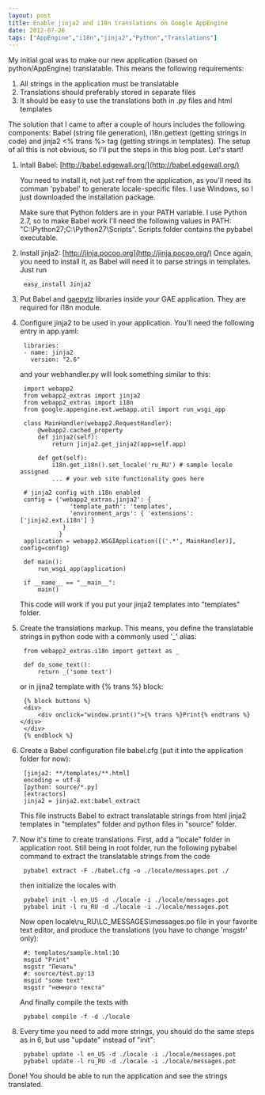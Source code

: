 ```yaml
---
layout: post
title: Enable jinja2 and i18n translations on Google AppEngine
date: 2012-07-26
tags: ["AppEngine","i18n","jinja2","Python","Translations"]
---
```


My initial goal was to make our new application (based on python/AppEngine) translatable. This means the following requirements:

1.  All strings in the application must be translatable
2.  Translations should preferably stored in separate files
3.  It should be easy to use the translations both in .py files and html templates

The solution that I came to after a couple of hours includes the following components: Babel (string file generation), i18n.gettext (getting strings in code) and jinja2 <% trans %> tag (getting strings in templates). The setup of all this is not obvious, so I'll put the steps in this blog post. Let's start!

1. Intall Babel: [http://babel.edgewall.org/](http://babel.edgewall.org/)

    You need to install it, not just ref from the application, as you'll need its comman 'pybabel' to generate locale-specific files. I use Windows, so I just downloaded the installation package.

    Make sure that Python folders are in your PATH variable. I use Python 2.7, so to make Babel work I'll need the following values in PATH: "C:\Python27;C:\Python27\Scripts". Scripts folder contains the pybabel executable.

2. Install jinja2: [http://jinja.pocoo.org](http://jinja.pocoo.org/)
Once again, you need to install it, as Babel will need it to parse strings in templates. Just run

        easy_install Jinja2

3. Put Babel and [gaepytz](http://pypi.python.org/pypi/gaepytz) libraries inside your GAE application. They are required for i18n module.

4. Configure jinja2 to be used in your application. You'll need the following entry in app.yaml:

        libraries:
        - name: jinja2
          version: "2.6"

    and your webhandler.py will look something similar to this:

        import webapp2
        from webapp2_extras import jinja2
        from webapp2_extras import i18n
        from google.appengine.ext.webapp.util import run_wsgi_app

        class MainHandler(webapp2.RequestHandler):
            @webapp2.cached_property
            def jinja2(self):
                return jinja2.get_jinja2(app=self.app)

            def get(self):
                i18n.get_i18n().set_locale('ru_RU') # sample locale assigned
                ... # your web site functionality goes here

        # jinja2 config with i18n enabled
        config = {'webapp2_extras.jinja2': {
                     'template_path': 'templates',
                     'environment_args': { 'extensions': ['jinja2.ext.i18n'] }
                   }
                  }
        application = webapp2.WSGIApplication([('.*', MainHandler)], config=config)

        def main():
            run_wsgi_app(application)

        if __name__ == "__main__":
            main()

    This code will work if you put your jinja2 templates into "templates" folder.

5. Create the translations markup. This means, you define the translatable strings in python code with a commonly used '_' alias:

        from webapp2_extras.i18n import gettext as _

        def do_some_text():
            return _('some text')

    or in jijna2 template with {% trans %} block:

        {% block buttons %}
        <div>	
            <div onclick="window.print()">{% trans %}Print{% endtrans %}</div>
        </div>
        {% endblock %}

6. Create a Babel configuration file babel.cfg (put it into the application folder for now):

        [jinja2: **/templates/**.html]
        encoding = utf-8
        [python: source/*.py]
        [extractors] 
        jinja2 = jinja2.ext:babel_extract

    This file instructs Babel to extract translatable strings from html jinja2 templates in "templates" folder and python files in "source" folder. 

6. Now it's time to create translations. First, add a "locale" folder in application root. Still being in root folder, run the following pybabel command to extract the translatable strings from the code

        pybabel extract -F ./babel.cfg -o ./locale/messages.pot ./

    then initialize the locales with 

        pybabel init -l en_US -d ./locale -i ./locale/messages.pot
        pybabel init -l ru_RU -d ./locale -i ./locale/messages.pot

    Now open locale\ru_RU\LC_MESSAGES\messages.po file in your favorite text editor, and produce the translations (you have to change 'msgstr' only):

        #: templates/sample.html:10
        msgid "Print"
        msgstr "Печать"
        #: source/test.py:13
        msgid "some text"
        msgstr "немного текста"

    And finally compile the texts with

        pybabel compile -f -d ./locale

7. Every time you need to add more strings, you should do the same steps as in 6, but use "update" instead of "init":

        pybabel update -l en_US -d ./locale -i ./locale/messages.pot
        pybabel update -l ru_RU -d ./locale -i ./locale/messages.pot

Done! You should be able to run the application and see the strings translated.